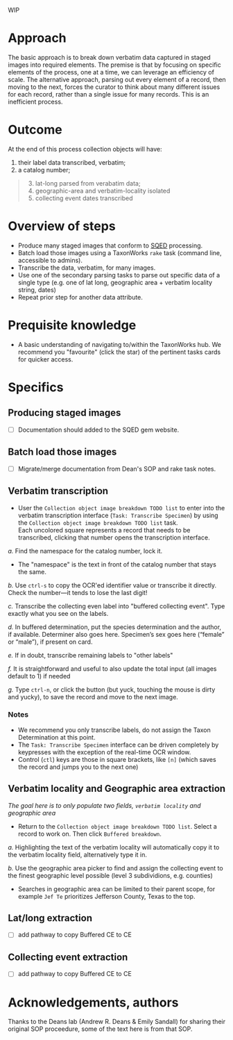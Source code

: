 WIP

# Approach

The basic approach is to break down verbatim data captured in staged images into required elements. 
The premise is that by focusing on specific elements of the process, one at a time, we can leverage an efficiency of scale. 
The alternative approach, parsing out every element of a record, then moving to the next, forces the curator to think about many different issues for each record, rather than a single issue for many records.  This is an inefficient process.

# Outcome

At the end of this process collection objects will have:
1) their label data transcribed, verbatim; 
2) a catalog number; 
> 3) lat-long parsed from verabatim data; 
> 4) geographic-area and verbatim-locality isolated
> 5) collecting event dates transcribed

# Overview of steps

* Produce many staged images that conform to [SQED](https://github.com/SpeciesFileGroup/sqed) processing.
* Batch load those images using a TaxonWorks `rake` task (command line, accessible to admins).
* Transcribe the data, verbatim, for many images.
* Use one of the secondary parsing tasks to parse out specific data of a single type (e.g. one of lat long, geographic area + verbatim locality string, dates)
* Repeat prior step for another data attribute.

# Prequisite knowledge

* A basic understanding of navigating to/within the TaxonWorks hub.  We recommend you "favourite" (click the star) of the pertinent tasks cards for quicker access.

# Specifics

## Producing staged images

* [ ] Documentation should added to the SQED gem website.  

## Batch load those images

* [ ] Migrate/merge documentation from Dean's SOP and rake task notes.

## Verbatim transcription

* User the `Collection object image breakdown TODO list` to enter into the verbatim transcription interface (`Task: Transcribe Specimen`) by using the `Collection object image breakdown TODO list` task.  
Each uncolored square represents a record that needs to be transcribed, clicking that number opens the transcription interface. 

*a.* Find the namespace for the catalog number, lock it.  
- The "namespace" is the text in front of the catalog number that stays the same.

*b.* Use `ctrl-s` to copy the OCR'ed identifier value or transcribe it directly. Check the number—it tends to lose the last digit!

*c.* Transcribe the collecting even label into "buffered collecting event". Type exactly what you see on the labels.

*d.* In buffered determination, put the species determination and the author, if available. Determiner also goes here. Specimen’s sex goes here (“female” or “male”), if present on card. 

*e.* If in doubt, transcribe remaining labels to "other labels"

*f.* It is straightforward and useful to also update the total input (all images default to 1) if needed

*g.* Type  `ctrl-n`, or click the button (but yuck, touching the mouse is dirty and yucky), to save the record and move to the next image.

### Notes
* We recommend you only transcribe labels, do not assign the Taxon Determination at this point.
* The `Task: Transcribe Specimen` interface can be driven completely by keypresses with the exception of the real-time OCR window.
* Control (`ctl`) keys are those in square brackets, like `[n]` (which saves the record and jumps you to the next one)

## Verbatim locality and Geographic area extraction

_The goal here is to only populate two fields, `verbatim locality` and geographic area_

* Return to the `Collection object image breakdown TODO list`.  Select a record to work on.  Then click `Buffered breakdown`.

*a.* Highlighting the text of the verbatim locality will automatically copy it to the verbatim locality field, alternatively type it in.

*b.* Use the geographic area picker to find and assign the collecting event to the finest geographic level possible (level 3 subdividions, e.g. counties)
- Searches in geographic area can be limited to their parent scope, for example `Jef Te` prioritizes Jefferson County, Texas to the top.

## Lat/long extraction

* [ ] add pathway to copy Buffered CE to CE

## Collecting event extraction

* [ ] add pathway to copy Buffered CE to CE

# Acknowledgements, authors

Thanks to the Deans lab (Andrew R. Deans & Emily Sandall) for sharing their original SOP proceedure, some of the text here is from that SOP.
